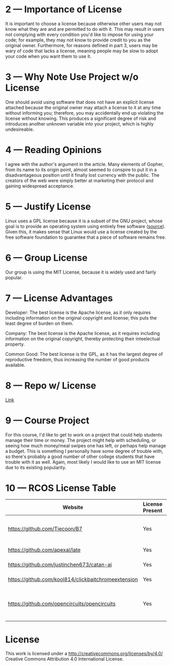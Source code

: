 # 2 — Importance of License

It is important to choose a license because otherwise other users may not know what they are and are permitted to do with it. This may result in users not complying with every condition you'd like to impose for using your code; for example, they may not know to provide credit to you as the original owner. Furthermore, for reasons defined in part 3, users may be wary of code that lacks a license, meaning people may be slow to adopt your code when you want them to use it.

# 3 — Why Note Use Project w/o License

One should avoid using software that does not have an explicit license attached because the original owner may attach a license to it at any time without informing you; therefore, you may accidentally end up violating the license without knowing. This produces a significant degree of risk and introduces another unknown variable into your project, which is highly undesireable. 

# 4 — Reading Opinions

I agree with the author's argument in the article. Many elements of Gopher, from its name to its origin point, almost seemed to conspire to put it in a disadvantageous position until it finally lost currency with the public. The creators of the web were simply better at marketing their protocol and gaining widespread acceptance.

# 5 — Justify License

Linux uses a GPL license because it is a subset of the GNU project, whose goal is to provide an operating system using entirely free software ([source](http://www.gnu.org/gnu/about-gnu.html)). Given this, it makes sense that Linux would use a license created by the free software foundation to guarantee that a piece of software remains free.

# 6 — Group License

Our group is using the MIT License, because it is widely used and fairly popular.

# 7 — License Advantages

Developer: The best license is the Apache license, as it only requires including information on the original copyright and license; this puts the least degree of burden on them.

Company: The best license is the Apache license, as it requires including information on the original copyright, thereby protecting their inteelectual property.

Common Good: The best license is the GPL, as it has the largest degree of reproductive freedom, thus increasing the number of good products available.

# 8 — Repo w/ License

[Link](https://github.com/drochecsp2017/Lab4_License)

# 9 — Course Project

For this course, I'd like to get to work on a project that could help students manage their time or money. The project might help with scheduling, or seeing how much money/meal swipes one has left, or perhaps help manage a budget. This is something I personally have some degree of trouble with, so there's probably a good number of other college students that have trouble with it as well. Again, most likely I would like to use an MIT license due to its existing popularity.

# 10 — RCOS License Table

Website | License Present | License
---------|:----------|:-------
https://github.com/Tiecoon/B7 | Yes | BSD 2-Clause "Simplified" License
https://github.com/apexal/late | Yes | MIT License
https://github.com/justinchen673/catan-ai | Yes | MIT License
https://github.com/kool814/clickbaitchromeextension | Yes | MIT License
https://github.com/opencircuits/opencircuits | Yes | BSD 3-Clause "New" or "Revised" License

# License

This work is licensed under a http://creativecommons.org/licenses/by/4.0/ Creative Commons Attribution 4.0 International License.
